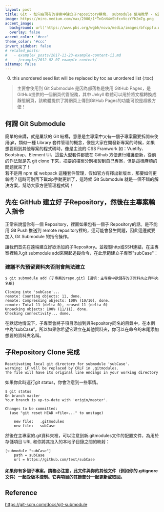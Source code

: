 ```yaml
---
layout: post
title: Git - 如何在現有的專案中建立子repository模塊， submodule 使用教學 - GitHub
image: https://miro.medium.com/max/2000/1*TnGnN4mSbfcvVczYYh2m7g.png
accent_image: 
  background: url('https://www.pbs.org/wgbh/nova/media/images/bfcppfu.width-800.png') center/cover
  overlay: false
accent_color: '#ccc'
theme_color: '#ccc'
invert_sidebar: false
# related_posts:
#   - example/_posts/2017-11-23-example-content-ii.md
#   - /example/2012-02-07-example-content/
sitemap: false
---
```


0. this unordered seed list will be replaced by toc as unordered list
{:toc}

> 主要會使用到 Git Submodule 是因為部落格是使用 GitHub Pages，是GitHub提供的一個網頁代管服務，其中 Jekyll 軟體可以用於將文檔轉換成靜態網頁，該軟體提供了將網頁上傳到GitHub Pages的功能可說是超級方便！

## 何謂 Git Submodule
簡單的來講，就是巢狀的 Git 結構，意思是主專案中又有一個子專案需要拆開來使用git，類似一種 Library 套件管理的概念，像是大家在開發新專案的時候，如果想要用到其他專案的程式碼時，像是主流的 CSS Framwork 如：Vuetify、Bootstrap、Element UI，這些大型套件都放在 Github 方便進行維護更新，從前的作法就是先 git clone 下來，把要的檔案分別複製到自己專案，但是這樣麻煩的問題就來了！<br>
若不是用 npm 或 webpack 這種套件管理，假如官方有釋出新版本，那要如何更新呢？這時可別再下載zip手動更新了，這時候 Git Submodule 就是一個不錯的解決方案，幫助大家方便管理程式碼！


## 先在 GitHub 建立好 子Repository，然後在主專案輸入指令

正常來說當你有一個 Repository，裡面如果包有一個子 Repository的話。是不能用 Git Push 推送到 remote repository裡的，這可能會發生問題，因此這邊就要加入 Git Submodule 的指令操作。

讓我們首先在遠端建立好欲添加的子Repository。並複製http或SSH連結，在主專案裡輸入git submodule add來開起追蹤命令，在此示範建立子專案"subCase"：

### 建議不先預留資料夾否則會無法建立

```
$ git submodule add {子專案的repo.git} {選填：主專案中欲儲存的子資料夾之資料夾名稱}

Cloning into 'subCase'...
remote: Counting objects: 11, done.
remote: Compressing objects: 100% (10/10), done.
remote: Total 11 (delta 0), reused 11 (delta 0)
Unpacking objects: 100% (11/11), done.
Checking connectivity... done.
```


在默認地情況下，子專案會將子項目添加到與Repository同名的目錄中，在本例中為“subCase”。所以如果你希望它建立在其他資料夾，你可以在命令的末尾添加想要的資料夾名稱。

## 子Repository Clone 完成
```
Reactivating local git directory for submodule 'subCase'.
warning: LF will be replaced by CRLF in .gitmodules.
The file will have its original line endings in your working directory
```

如果你此時運行git status，你會注意到一些事情。

```
$ git status
On branch master
Your branch is up-to-date with 'origin/master'.

Changes to be committed:
  (use "git reset HEAD <file>..." to unstage)

	new file:   .gitmodules
	new file:   subCase
```

然後在主專案的.git資料夾裡，可以注意到新.gitmodules文件的配置文件，為用於存儲項目 URL 和你將其拉入的本地子目錄之間的映射：

```
[submodule "subCase"]
	path = subCase
	url = https://github.com/test/subCase
```

#### 如果你有多個子專案，請務必注意，此文件與你的其他文件（例如你的.gitignore文件）一起受版本控制。它與項目的其餘部分一起更新或取回。


## Reference
https://git-scm.com/docs/git-submodule